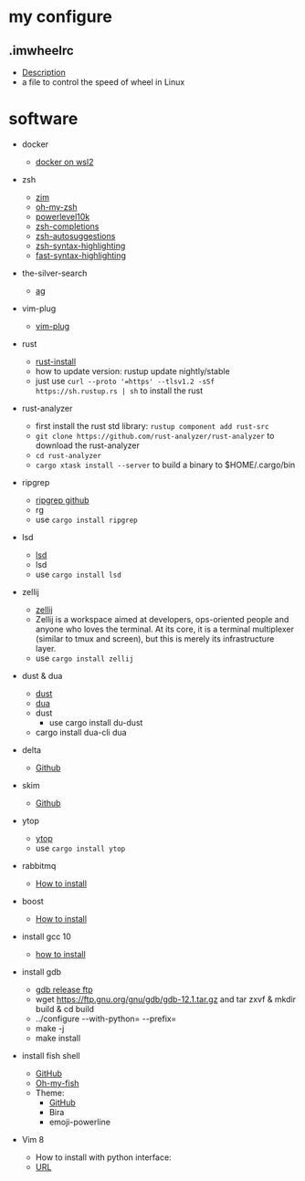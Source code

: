 # my configure

## .imwheelrc
* [Description](https://ubuntu1804.blogspot.com/2018/12/linux.html)
* a file to control the speed of wheel in Linux

# software

* docker
   * [docker on wsl2](https://www.pigo.idv.tw/archives/3359)

* zsh
    * [zim](https://github.com/zimfw/zimfw)
	* [oh-my-zsh](https://github.com/ohmyzsh/ohmyzsh)
    * [powerlevel10k](https://holychung.medium.com/%E5%88%86%E4%BA%AB-oh-my-zsh-powerlevel10k-%E5%BF%AB%E9%80%9F%E6%89%93%E9%80%A0%E5%A5%BD%E7%9C%8B%E5%A5%BD%E7%94%A8%E7%9A%84-command-line-%E7%92%B0%E5%A2%83-f66846117921)
    * [zsh-completions](https://github.com/zsh-users/zsh-completions)
    * [zsh-autosuggestions](https://github.com/zsh-users/zsh-autosuggestions)
    * [zsh-syntax-highlighting](https://github.com/zsh-users/zsh-syntax-highlighting)
    * [fast-syntax-highlighting](https://github.com/zdharma-continuum/fast-syntax-highlighting)

* the-silver-search
	* [ag](https://github.com/ggreer/the_silver_searcher)

* vim-plug
	* [vim-plug](https://github.com/junegunn/vim-plug)

* rust
   * [rust-install](https://www.cloudbooklet.com/install-rust-on-ubuntu-18-04-lts/)
   * how to update version: rustup update nightly/stable
   * just use `curl --proto '=https' --tlsv1.2 -sSf https://sh.rustup.rs | sh` to install the rust
* rust-analyzer
   * first install the rust std library: `rustup component add rust-src`
   * `git clone https://github.com/rust-analyzer/rust-analyzer` to download the rust-analyzer
   * `cd rust-analyzer`
   * `cargo xtask install --server` to build a binary to $HOME/.cargo/bin

* ripgrep
   * [ripgrep github](https://github.com/BurntSushi/ripgrep)
   * rg
   * use `cargo install ripgrep`
* lsd
   * [lsd](https://github.com/Peltoche/lsd)
   * lsd
   * use `cargo install lsd`
* zellij
   * [zellij](https://github.com/zellij-org/zellij)
   * Zellij is a workspace aimed at developers, ops-oriented people and anyone who loves the terminal. At its core, it is a terminal multiplexer (similar to tmux and screen), but this is merely its infrastructure layer.
   * use `cargo install zellij`

* dust & dua
   * [dust](https://github.com/bootandy/dust)
   * [dua](https://github.com/bootandy/dust)
   * dust
       * use cargo install du-dust
   * cargo install dua-cli
       dua
* delta
   * [Github](https://github.com/dandavison/delta) 

* skim
   * [Github](https://github.com/lotabout/skim)

* ytop
   * [ytop](https://github.com/cjbassi/ytop)
   * use `cargo install ytop`

* rabbitmq
   * [How to install](https://blog.csdn.net/hongge_smile/article/details/104049292)

* boost
   * [How to install](https://www.itread01.com/content/1550417226.html)

* install gcc 10
   * [how to install](https://www.ultralinux.org/post/how-to-install-gcc-compiler-on-ubuntu-18-04/)
* install gdb
   * [gdb release ftp](https://ftp.gnu.org/gnu/gdb/)
   * wget https://ftp.gnu.org/gnu/gdb/gdb-12.1.tar.gz and tar zxvf & mkdir build & cd build
   * ../configure --with-python=<python2 binary path> --prefix=<local build path>
   * make -j
   * make install

* install fish shell
   * [GitHub](https://github.com/fish-shell/fish-shell)
   * [Oh-my-fish](https://github.com/oh-my-fish/oh-my-fish)
   * Theme:
      * [GitHub](https://github.com/oh-my-fish/oh-my-fish/blob/master/docs/Themes.md)
      * Bira
      * emoji-powerline

* Vim 8
   * How to install with python interface:
   * [URL](https://www.itread01.com/hklxhkpq.html)

